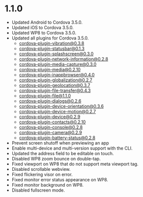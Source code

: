 # 1.1.0

- Updated Android to Cordova 3.5.0.
- Updated iOS to Cordova 3.5.0.
- Updated WP8 to Cordova 3.5.0.
- Updated all plugins for Cordova 3.5.0.
    - cordova-plugin-vibration@0.3.8
    - cordova-plugin-statusbar@0.1.3
    - cordova-plugin-splashscreen@0.3.0
    - cordova-plugin-network-information@0.2.8
    - cordova-plugin-media-capture@0.3.0
    - cordova-plugin-media@0.2.10
    - cordova-plugin-inappbrowser@0.4.0
    - cordova-plugin-globalization@0.2.7
    - cordova-plugin-geolocation@0.3.7
    - cordova-plugin-file-transfer@0.4.3
    - cordova-plugin-file@1.1.0
    - cordova-plugin-dialogs@0.2.6
    - cordova-plugin-device-orientation@0.3.6
    - cordova-plugin-device-motion@0.2.7
    - cordova-plugin-device@0.2.9
    - cordova-plugin-contacts@0.2.10
    - cordova-plugin-console@0.2.8
    - cordova-plugin-camera@0.2.9
    - cordova-plugin-battery-status@0.2.8
- Prevent screen shutoff when previewing an app
- Enable multi-device and multi-version support with the CLI.
- Updated the address field to be editable on touch.
- Disabled WP8 zoom bounce on double-tap.
- Fixed viewport on WP8 that do not support meta viewport tag.
- Disabled scrollable webview.
- Fixed flickering visor on error.
- Fixed monitor error status appearance on WP8.
- Fixed monitor background on WP8.
- Disabled fullscreen mode.